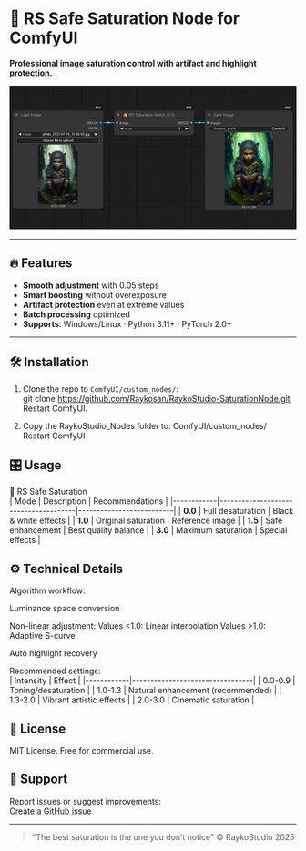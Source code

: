 # 🦊 RS Safe Saturation Node for ComfyUI  
**Professional image saturation control with artifact and highlight protection.**  

![Demo](web/preview.png)  

---

## 🔥 Features  

- **Smooth adjustment** with 0.05 steps  
- **Smart boosting** without overexposure  
- **Artifact protection** even at extreme values  
- **Batch processing** optimized  
- **Supports**: Windows/Linux · Python 3.11+ · PyTorch 2.0+  

---

## 🛠 Installation  

1. Clone the repo to `ComfyUI/custom_nodes/`:    
git clone https://github.com/Raykosan/RaykoStudio-SaturationNode.git  
Restart ComfyUI.

2. Copy the RaykoStudio_Nodes folder to: ComfyUI/custom_nodes/  
Restart ComfyUI

## 🎛 Usage

🦊 RS Safe Saturation  
| Mode       | Description                          | Recommendations          |
|------------|--------------------------------------|--------------------------|
| **0.0**    | Full desaturation                    | Black & white effects    |
| **1.0**    | Original saturation                  | Reference image          |
| **1.5**    | Safe enhancement                     | Best quality balance     |
| **3.0**    | Maximum saturation                   | Special effects          |

## ⚙️ Technical Details  

Algorithm workflow:

Luminance space conversion

Non-linear adjustment:
Values <1.0: Linear interpolation
Values >1.0: Adaptive S-curve

Auto highlight recovery

Recommended settings:  
| Intensity  | Effect                          |
|------------|---------------------------------|
| 0.0-0.9    | Toning/desaturation             |
| 1.0-1.3    | Natural enhancement (recommended) |
| 1.3-2.0    | Vibrant artistic effects        |
| 2.0-3.0    | Cinematic saturation           |
	
## 📜 License

MIT License. Free for commercial use.

## 🤝 Support

Report issues or suggest improvements:  
[Create a GitHub issue](https://github.com/Raykosan/RaykoStudio-SaturationNode/issues)

---

  > "The best saturation is the one you don’t notice" © RaykoStudio 2025
